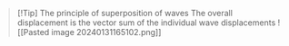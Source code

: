 > [!Tip] The principle of superposition of waves
> The overall displacement is the vector sum of the individual wave displacements
> ![[Pasted image 20240131165102.png]]


